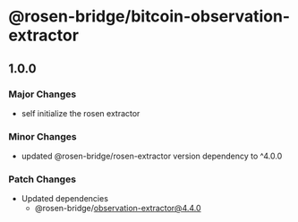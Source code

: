 # @rosen-bridge/bitcoin-observation-extractor

## 1.0.0

### Major Changes

- self initialize the rosen extractor

### Minor Changes

- updated @rosen-bridge/rosen-extractor version dependency to ^4.0.0

### Patch Changes

- Updated dependencies
  - @rosen-bridge/observation-extractor@4.4.0
